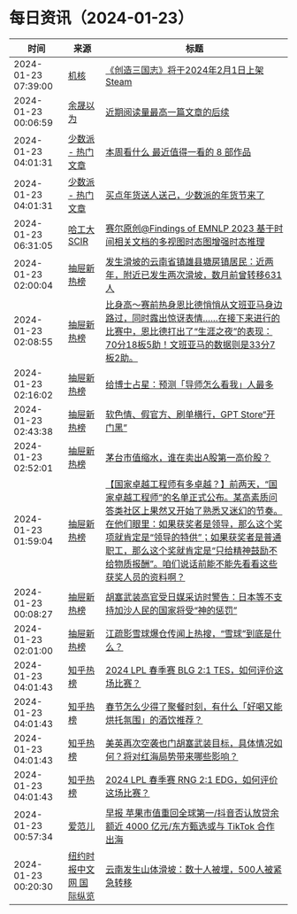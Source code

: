 ﻿# 每日资讯（2024-01-23）

|时间|来源|标题|
|---|---|---|
|2024-01-23 07:39:00|[机核](https://www.gcores.com/rss)|[《创造三国志》将于2024年2月1日上架Steam](https://www.gcores.com/articles/176352)|
|2024-01-23 00:06:59|[余晟以为](https://feedpress.me/wx-yurii-says)|[近期阅读量最高一篇文章的后续](http://mp.weixin.qq.com/s?__biz=MzA3MDMwOTcwMg%3D%3D&mid=2650009835&idx=1&sn=78767bbd72ca33ff9564cd553d5bf183)|
|2024-01-23 04:01:31|[少数派 - 热门文章](https://rss.mifaw.com/articles/5c8bb11a3c41f61efd36683e/5c92450e3882afa09dff5928)|[本周看什么 最近值得一看的 8 部作品](https://sspai.com/post/85939)|
|2024-01-23 04:01:31|[少数派 - 热门文章](https://rss.mifaw.com/articles/5c8bb11a3c41f61efd36683e/5c92450e3882afa09dff5928)|[买点年货送人送己，少数派的年货节来了](https://sspai.com/post/85933)|
|2024-01-23 06:31:05|[哈工大SCIR](https://feedpress.me/wx-hit-scir)|[赛尔原创@Findings of EMNLP 2023 基于时间相关文档的多视图时态图增强时态推理](http://mp.weixin.qq.com/s?__biz=MzIxMjAzNDY5Mg%3D%3D&mid=2650812343&idx=1&sn=404ae190decb44abc66f225e7fc638da)|
|2024-01-23 02:00:04|[抽屉新热榜](http://dig.chouti.com/feed.xml)|[发生滑坡的云南省镇雄县塘房镇居民：近两年，附近已发生两次滑坡，数月前曾转移631人](https://dig.chouti.com/link/41315588)|
|2024-01-23 02:08:55|[抽屉新热榜](http://dig.chouti.com/feed.xml)|[比身高～赛前热身恩比德悄悄从文班亚马身边路过，同时露出惊讶表情……在接下来进行的比赛中，恩比德打出了“生涯之夜”的表现：70分18板5助！文班亚马的数据则是33分7板2助。](https://dig.chouti.com/link/41316087)|
|2024-01-23 02:16:02|[抽屉新热榜](http://dig.chouti.com/feed.xml)|[给博士占星：预测「导师怎么看我」人最多](https://dig.chouti.com/link/41316192)|
|2024-01-23 02:43:38|[抽屉新热榜](http://dig.chouti.com/feed.xml)|[软色情、假官方、刷单横行，GPT Store“开门黑”](https://dig.chouti.com/link/41316291)|
|2024-01-23 02:52:01|[抽屉新热榜](http://dig.chouti.com/feed.xml)|[茅台市值缩水，谁在卖出A股第一高价股？](https://dig.chouti.com/link/41316294)|
|2024-01-23 01:59:04|[抽屉新热榜](http://dig.chouti.com/feed.xml)|[【国家卓越工程师有多卓越？】前两天，“国家卓越工程师”的名单正式公布。某高素质问答类社区上果然又开始了熟悉又迷幻的节奏。在他们眼里：如果获奖者是领导，那么这个奖项就肯定是“领导的特供”；如果获奖者是普通职工，那么这个奖就肯定是“只给精神鼓励不给物质报酬”。咱们说话前能不能先看看这些获奖人员的资料啊？](https://dig.chouti.com/link/41315587)|
|2024-01-23 00:08:27|[抽屉新热榜](http://dig.chouti.com/feed.xml)|[胡塞武装高官受日媒采访时警告：日本等不支持加沙人民的国家将受“神的惩罚”](https://dig.chouti.com/link/41314990)|
|2024-01-23 02:01:00|[抽屉新热榜](http://dig.chouti.com/feed.xml)|[江疏影雪球爆仓传闻上热搜，“雪球”到底是什么？](https://dig.chouti.com/link/41315630)|
|2024-01-23 04:01:43|[知乎热榜](https://rss.mifaw.com/articles/5c8bb11a3c41f61efd36683e/5c919d543882afa09dff3fa3)|[2024 LPL 春季赛 BLG 2:1 TES，如何评价这场比赛？](https://www.zhihu.com/question/640068565)|
|2024-01-23 04:01:43|[知乎热榜](https://rss.mifaw.com/articles/5c8bb11a3c41f61efd36683e/5c919d543882afa09dff3fa3)|[春节怎么少得了聚餐时刻，有什么「好喝又能烘托氛围」的酒饮推荐？](https://www.zhihu.com/question/638174652)|
|2024-01-23 04:01:43|[知乎热榜](https://rss.mifaw.com/articles/5c8bb11a3c41f61efd36683e/5c919d543882afa09dff3fa3)|[美英再次空袭也门胡塞武装目标，具体情况如何？将对红海局势带来哪些影响？](https://www.zhihu.com/question/640784074)|
|2024-01-23 04:01:43|[知乎热榜](https://rss.mifaw.com/articles/5c8bb11a3c41f61efd36683e/5c919d543882afa09dff3fa3)|[2024 LPL 春季赛 RNG 2:1 EDG，如何评价这场比赛？](https://www.zhihu.com/question/640709075)|
|2024-01-23 00:57:34|[爱范儿](https://www.ifanr.com/feed)|[早报 苹果市值重回全球第一/抖音否认放贷余额近 4000 亿元/东方甄选或与 TikTok 合作出海](https://www.ifanr.com/1574044?utm_source=rss&utm_medium=rss&utm_campaign=)|
|2024-01-23 00:20:30|[纽约时报中文网 国际纵览](http://cn.nytimes.com/rss/news.xml)|[云南发生山体滑坡：数十人被埋，500人被紧急转移](https://cn.nytimes.com/china/20240123/china-landslide-buries-dozens/?utm_source=RSS)|
